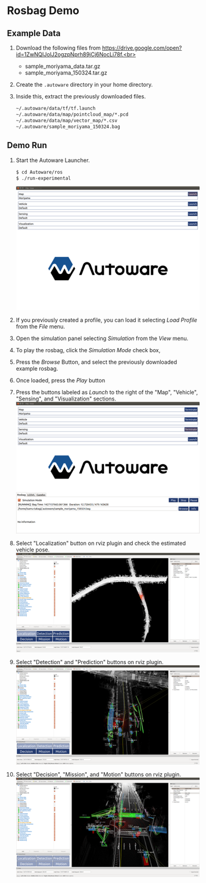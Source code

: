 # Rosbag Demo

## Example Data
1. Download the following files from https://drive.google.com/open?id=1ZwNQIJolJ2ogzpNprh89jCj6NocLi78f.<br>
    * sample_moriyama_data.tar.gz
    * sample_moriyama_150324.tar.gz
1. Create the `.autoware` directory in your home directory.<br>
1. Inside this, extract the previously downloaded files.<br>

    ```
    ~/.autoware/data/tf/tf.launch
    ~/.autoware/data/map/pointcloud_map/*.pcd
    ~/.autoware/data/map/vector_map/*.csv
    ~/.autoware/sample_moriyama_150324.bag
    ```

## Demo Run
1. Start the Autoware Launcher.<br>

    ```
    $ cd Autoware/ros
    $ ./run-experimental
    ```
    ![rosbag01](./images/rosbag01.png)

1. If you previously created a profile, you can load it selecting *Load Profile* from the *File* menu.<br>
1. Open the simulation panel selecting *Simulation* from the *View* menu.<br>
1. To play the rosbag, click the *Simulation Mode* check box,<br>
1. Press the *Browse* Button, and select the previously downloaded example rosbag.<br>
1. Once loaded, press the *Play* button<br>
1. Press the buttons labeled as *Launch* to the right of the "Map", "Vehicle", "Sensing", and "Visualization" sections.<br>
    ![rosbag02](./images/rosbag02.png)
1. Select "Localization" button on rviz plugin and check the estimated vehicle pose.<br>
    ![rosbag03](./images/rosbag03.png)
1. Select "Detection" and "Prediction" buttons on rviz plugin.<br>
    ![rosbag04](./images/rosbag04.png)
1. Select "Decision", "Mission", and "Motion" buttons on rviz plugin.<br>
    ![rosbag05](./images/rosbag05.png)
